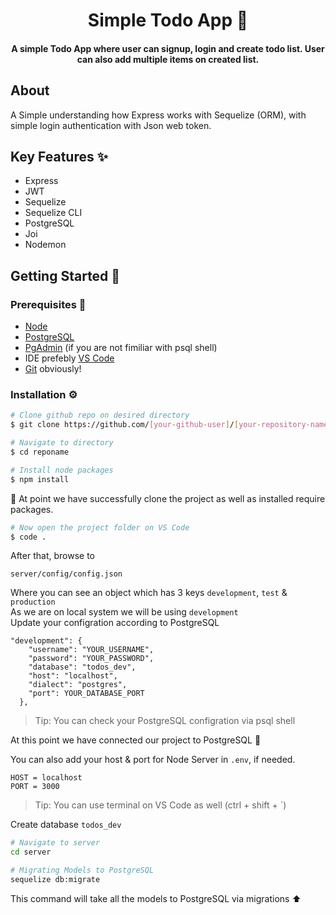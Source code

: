 <h1 align="center">Simple Todo App 📝</h1>
<h4 align="center">A simple Todo App where user can signup, login and create todo list. User can also add multiple items on created list.</h4>

## About

<p>A Simple understanding how Express works with Sequelize (ORM), with simple login authentication with Json web token.</p>

## Key Features ✨

- Express
- JWT
- Sequelize
- Sequelize CLI
- PostgreSQL
- Joi
- Nodemon

## Getting Started 🚀

### Prerequisites 🛂

- [Node](https://nodejs.org/)
- [PostgreSQL](https://www.postgresql.org/)
- [PgAdmin](https://www.pgadmin.org/) (if you are not fimiliar with psql shell)
- IDE prefebly [VS Code](https://code.visualstudio.com/download)
- [Git](https://git-scm.com/downloads) obviously!

### Installation ⚙

```bash
# Clone github repo on desired directory
$ git clone https://github.com/[your-github-user]/[your-repository-name]

# Navigate to directory
$ cd reponame

# Install node packages
$ npm install
```

🎉 At point we have successfully clone the project as well as installed require packages.

```bash
# Now open the project folder on VS Code
$ code .
```

After that, browse to

```
server/config/config.json
```

Where you can see an object which has 3 keys
`development`, `test` & `production`<br>
As we are on local system we will be using `development`<br>
Update your configration according to PostgreSQL

```
"development": {
    "username": "YOUR_USERNAME",
    "password": "YOUR_PASSWORD",
    "database": "todos_dev",
    "host": "localhost",
    "dialect": "postgres",
    "port": YOUR_DATABASE_PORT
  },
```
> Tip: You can check your PostgreSQL configration via psql shell

At this point we have connected our project to PostgreSQL 🔐

You can also add your host & port for Node Server in ```.env```, if needed.

```
HOST = localhost
PORT = 3000
```

> Tip: You can use terminal on VS Code as well (ctrl + shift + `)

Create database ```todos_dev```
```bash
# Navigate to server
cd server

# Migrating Models to PostgreSQL
sequelize db:migrate
```
This command will take all the models to PostgreSQL via migrations ⬆️


